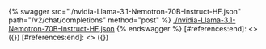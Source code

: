 [#references:start]: <> ({ "template": "openapi" })
[#references:start]: <> ({ "template": "openapi" })
{% swagger src="./nvidia-Llama-3.1-Nemotron-70B-Instruct-HF.json" path="/v2/chat/completions" method="post" %}
[./nvidia-Llama-3.1-Nemotron-70B-Instruct-HF.json](./nvidia-Llama-3.1-Nemotron-70B-Instruct-HF.json)
{% endswagger %}
[#references:end]: <> ({})
[#references:end]: <> ({})